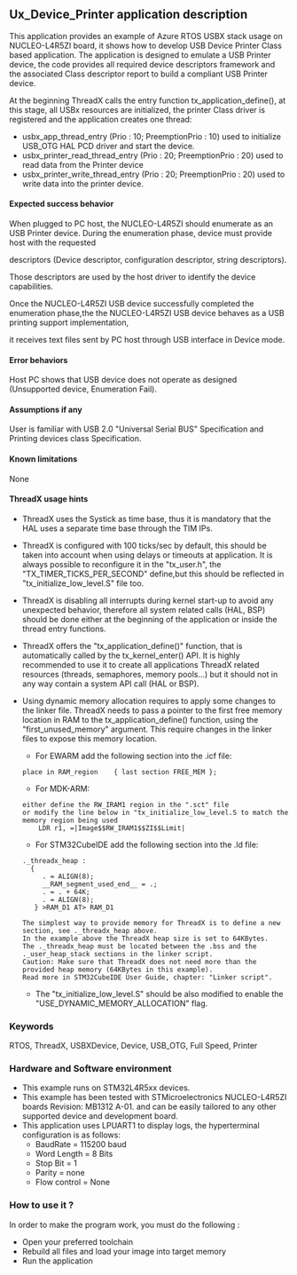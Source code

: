 
## <b>Ux_Device_Printer application description</b>

This application provides an example of Azure RTOS USBX stack usage on NUCLEO-L4R5ZI board, it shows how to develop USB Device Printer Class based
application. The application is designed to emulate a USB Printer device, the code provides all required device descriptors framework and the associated Class
descriptor report to build a compliant USB Printer device.

At the beginning ThreadX calls the entry function tx_application_define(), at this stage, all USBx resources are initialized, the printer Class driver is
registered and the application creates one thread:

  - usbx_app_thread_entry (Prio : 10; PreemptionPrio : 10) used to initialize USB_OTG HAL PCD driver and start the device.
  - usbx_printer_read_thread_entry (Prio : 20; PreemptionPrio : 20) used to read data from the Printer device
  - usbx_printer_write_thread_entry (Prio : 20; PreemptionPrio : 20) used to write data into the printer device.

#### <b>Expected success behavior</b>

When plugged to PC host, the NUCLEO-L4R5ZI should enumerate as an USB Printer device. During the enumeration phase, device must provide host with the requested

descriptors (Device descriptor, configuration descriptor, string descriptors).

Those descriptors are used by the host driver to identify the device capabilities.

Once the NUCLEO-L4R5ZI USB device successfully completed the enumeration phase,the the NUCLEO-L4R5ZI USB device behaves as a USB printing support implementation,

 it receives text files  sent by  PC host through USB interface in Device mode.

#### <b>Error behaviors</b>

Host PC shows that USB device does not operate as designed (Unsupported device, Enumeration Fail).

#### <b>Assumptions if any</b>

User is familiar with USB 2.0 "Universal Serial BUS" Specification and Printing devices class Specification.

#### <b>Known limitations</b>

None

#### <b>ThreadX usage hints</b>

 - ThreadX uses the Systick as time base, thus it is mandatory that the HAL uses a separate time base through the TIM IPs.
 - ThreadX is configured with 100 ticks/sec by default, this should be taken into account when using delays or timeouts at application. It is always possible to reconfigure it in the "tx_user.h", the "TX_TIMER_TICKS_PER_SECOND" define,but this should be reflected in "tx_initialize_low_level.S" file too.
 - ThreadX is disabling all interrupts during kernel start-up to avoid any unexpected behavior, therefore all system related calls (HAL, BSP) should be done either at the beginning of the application or inside the thread entry functions.
 - ThreadX offers the "tx_application_define()" function, that is automatically called by the tx_kernel_enter() API.
   It is highly recommended to use it to create all applications ThreadX related resources (threads, semaphores, memory pools...)  but it should not in any way contain a system API call (HAL or BSP).
 - Using dynamic memory allocation requires to apply some changes to the linker file.
   ThreadX needs to pass a pointer to the first free memory location in RAM to the tx_application_define() function,
   using the "first_unused_memory" argument.
   This require changes in the linker files to expose this memory location.
    + For EWARM add the following section into the .icf file:
     ```
    place in RAM_region    { last section FREE_MEM };
    ```
    + For MDK-ARM:
    ```
    either define the RW_IRAM1 region in the ".sct" file
    or modify the line below in "tx_initialize_low_level.S to match the memory region being used
        LDR r1, =|Image$$RW_IRAM1$$ZI$$Limit|
    ```
    + For STM32CubeIDE add the following section into the .ld file:
    ```
    ._threadx_heap :
      {
         . = ALIGN(8);
         __RAM_segment_used_end__ = .;
         . = . + 64K;
         . = ALIGN(8);
       } >RAM_D1 AT> RAM_D1
    ```

       The simplest way to provide memory for ThreadX is to define a new section, see ._threadx_heap above.
       In the example above the ThreadX heap size is set to 64KBytes.
       The ._threadx_heap must be located between the .bss and the ._user_heap_stack sections in the linker script.
       Caution: Make sure that ThreadX does not need more than the provided heap memory (64KBytes in this example).
       Read more in STM32CubeIDE User Guide, chapter: "Linker script".

    + The "tx_initialize_low_level.S" should be also modified to enable the "USE_DYNAMIC_MEMORY_ALLOCATION" flag.

### <b>Keywords</b>

RTOS, ThreadX, USBXDevice, Device, USB_OTG, Full Speed, Printer

### <b>Hardware and Software environment</b>

  - This example runs on STM32L4R5xx devices.
  - This example has been tested with STMicroelectronics NUCLEO-L4R5ZI boards Revision: MB1312 A-01.
    and can be easily tailored to any other supported device and development board.
  - This application uses LPUART1 to display logs, the hyperterminal configuration is as follows:
     - BaudRate = 115200 baud
     - Word Length = 8 Bits
     - Stop Bit = 1
     - Parity = none
     - Flow control = None

### <b>How to use it ?</b>

In order to make the program work, you must do the following :

 - Open your preferred toolchain
 - Rebuild all files and load your image into target memory
 - Run the application